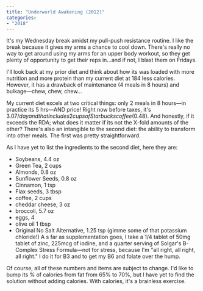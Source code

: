 ```yaml
---
title: "Underworld Awakening (2012)"
categories:
- "2018"
---
```



It's my Wednesday break amidst my pull-push resistance routine. I like the break because it gives my arms a chance to cool down.  There's really no way to get around using my arms for an upper body workout, so they get plenty of opportunity to get their reps in...and if not, I blast them on Fridays.

I'll look back at my prior diet and think about how its was loaded with more nutrition and more protein than my current diet at 184 less calories. However, it has a drawback of maintenance (4 meals in 8 hours) and bulkage—chew, chew, chew...

My current diet excels at two critical things: only 2 meals in 8 hours—in practice its 5 hrs—AND price!  Right now before taxes, it's $3.07/day and that includes 2 cups of Starbucks coffee ($0.48).  And honestly, if it exceeds the RDA; what does it matter if its not the X-fold amounts of the other?  There's also an intangible to the second diet: the ability to transform into other meals.  The first was pretty straightforward.

As I have yet to list the ingredients to the second diet, here they are:

* Soybeans, 4.4 oz
* Green Tea, 2 cups
* Almonds, 0.8 oz
* Sunflower Seeds, 0.8 oz
* Cinnamon, 1 tsp
* Flax seeds, 3 tbsp
* coffee, 2 cups
* cheddar cheese, 3 oz
* broccoli, 5.7 oz
* eggs, 4
* olive oil 1 tbsp
* Original No Salt Alternative, 1.25 tsp (gimme some of that potassium chloride!)
A
s far as supplementation goes, I take a 1/4 tablet of 50mg tablet of zinc, 225mcg of iodine, and a quarter serving of Solgar's B-Complex Stress Formula—not for stress, because I'm "all right, all right, all right." I do it for B3 and to get my B6 and folate over the hump.

Of course, all of these numbers and items are subject to change.  I'd like to bump its % of calories from fat from 65% to 70%, but I have yet to find the solution without adding calories. With calories, it's a brainless exercise.